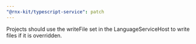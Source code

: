 ```yaml
---
"@rnx-kit/typescript-service": patch
---
```


Projects should use the writeFile set in the LanguageServiceHost to write files
if it is overridden.
